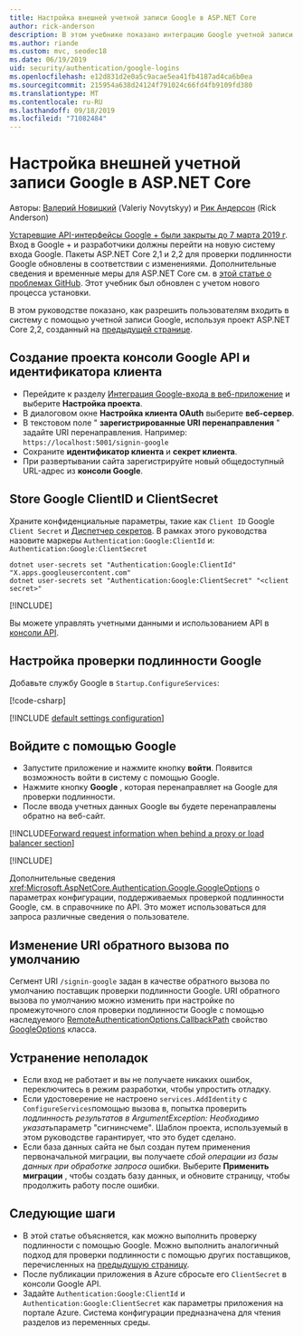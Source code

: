 ```yaml
---
title: Настройка внешней учетной записи Google в ASP.NET Core
author: rick-anderson
description: В этом учебнике показано интеграцию Google учетной записи пользователя и проверки подлинности в существующее приложение ASP.NET Core.
ms.author: riande
ms.custom: mvc, seodec18
ms.date: 06/19/2019
uid: security/authentication/google-logins
ms.openlocfilehash: e12d831d2e0a5c9acae5ea41fb4187ad4ca6b0ea
ms.sourcegitcommit: 215954a638d24124f791024c66fd4fb9109fd380
ms.translationtype: MT
ms.contentlocale: ru-RU
ms.lasthandoff: 09/18/2019
ms.locfileid: "71082484"
---
```

# <a name="google-external-login-setup-in-aspnet-core"></a>Настройка внешней учетной записи Google в ASP.NET Core

Авторы: [Валерий Новицкий](https://github.com/01binary) (Valeriy Novytskyy) и [Рик Андерсон](https://twitter.com/RickAndMSFT) (Rick Anderson)

[Устаревшие API-интерфейсы Google + были закрыты до 7 марта 2019 г](https://developers.google.com/+/api-shutdown). Вход в Google + и разработчики должны перейти на новую систему входа Google. Пакеты ASP.NET Core 2,1 и 2,2 для проверки подлинности Google обновлены в соответствии с изменениями. Дополнительные сведения и временные меры для ASP.NET Core см. в [этой статье о проблемах GitHub](https://github.com/aspnet/AspNetCore/issues/6486). Этот учебник был обновлен с учетом нового процесса установки.

В этом руководстве показано, как разрешить пользователям входить в систему с помощью учетной записи Google, используя проект ASP.NET Core 2,2, созданный на [предыдущей странице](xref:security/authentication/social/index).

## <a name="create-a-google-api-console-project-and-client-id"></a>Создание проекта консоли Google API и идентификатора клиента

* Перейдите к разделу [Интеграция Google-входа в веб-приложение](https://developers.google.com/identity/sign-in/web/devconsole-project) и выберите **Настройка проекта**.
* В диалоговом окне **Настройка клиента OAuth** выберите **веб-сервер**.
* В текстовом поле " **зарегистрированные URI перенаправления** " задайте URI перенаправления. Например: `https://localhost:5001/signin-google`
* Сохраните **идентификатор клиента** и **секрет клиента**.
* При развертывании сайта зарегистрируйте новый общедоступный URL-адрес из **консоли Google**.

## <a name="store-google-clientid-and-clientsecret"></a>Store Google ClientID и ClientSecret

Храните конфиденциальные параметры, такие как `Client ID` Google `Client Secret` и [Диспетчер секретов](xref:security/app-secrets). В рамках этого руководства назовите маркеры `Authentication:Google:ClientId` и: `Authentication:Google:ClientSecret`

```dotnetcli
dotnet user-secrets set "Authentication:Google:ClientId" "X.apps.googleusercontent.com"
dotnet user-secrets set "Authentication:Google:ClientSecret" "<client secret>"
```

[!INCLUDE[](~/includes/environmentVarableColon.md)]

Вы можете управлять учетными данными и использованием API в [консоли API](https://console.developers.google.com/apis/dashboard).

## <a name="configure-google-authentication"></a>Настройка проверки подлинности Google

Добавьте службу Google в `Startup.ConfigureServices`:

[!code-csharp[](~/security/authentication/social/social-code/StartupGoogle.cs?name=snippet_ConfigureServices&highlight=10-18)]

[!INCLUDE [default settings configuration](includes/default-settings2-2.md)]

## <a name="sign-in-with-google"></a>Войдите с помощью Google

* Запустите приложение и нажмите кнопку **войти**. Появится возможность войти в систему с помощью Google.
* Нажмите кнопку **Google** , которая перенаправляет на Google для проверки подлинности.
* После ввода учетных данных Google вы будете перенаправлены обратно на веб-сайт.

[!INCLUDE[Forward request information when behind a proxy or load balancer section](includes/forwarded-headers-middleware.md)]

[!INCLUDE[](includes/chain-auth-providers.md)]

Дополнительные сведения <xref:Microsoft.AspNetCore.Authentication.Google.GoogleOptions> о параметрах конфигурации, поддерживаемых проверкой подлинности Google, см. в справочнике по API. Это может использоваться для запроса различные сведения о пользователе.

## <a name="change-the-default-callback-uri"></a>Изменение URI обратного вызова по умолчанию

Сегмент URI `/signin-google` задан в качестве обратного вызова по умолчанию поставщик проверки подлинности Google. URI обратного вызова по умолчанию можно изменить при настройке по промежуточного слоя проверки подлинности Google с помощью наследуемого [RemoteAuthenticationOptions.CallbackPath](/dotnet/api/microsoft.aspnetcore.authentication.remoteauthenticationoptions.callbackpath) свойство [GoogleOptions](/dotnet/api/microsoft.aspnetcore.authentication.google.googleoptions) класса.

## <a name="troubleshooting"></a>Устранение неполадок

* Если вход не работает и вы не получаете никаких ошибок, переключитесь в режим разработки, чтобы упростить отладку.
* Если удостоверение не настроено `services.AddIdentity` с `ConfigureServices`помощью вызова в, попытка проверить *подлинность результатов в ArgumentException: Необходимо указать*параметр "сигнинсчеме". Шаблон проекта, используемый в этом руководстве гарантирует, что это будет сделано.
* Если база данных сайта не был создан путем применения первоначальной миграции, вы получаете *сбой операции из базы данных при обработке запроса* ошибки. Выберите **Применить миграции** , чтобы создать базу данных, и обновите страницу, чтобы продолжить работу после ошибки.

## <a name="next-steps"></a>Следующие шаги

* В этой статье объясняется, как можно выполнить проверку подлинности с помощью Google. Можно выполнить аналогичный подход для проверки подлинности с помощью других поставщиков, перечисленных на [предыдущую страницу](xref:security/authentication/social/index).
* После публикации приложения в Azure сбросьте его `ClientSecret` в консоли Google API.
* Задайте `Authentication:Google:ClientId` и `Authentication:Google:ClientSecret` как параметры приложения на портале Azure. Система конфигурации предназначена для чтения разделов из переменных среды.
